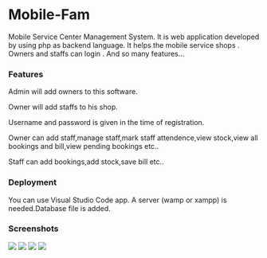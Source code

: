# Mobile-Fam
Mobile Service Center Management System. It is web application developed by using php as backend language. It helps the mobile service shops . Owners and staffs can login . And so many features...

### Features
Admin will add owners to this software.

Owner will add staffs to his shop.

Username and password is given in the time of registration.

Owner can add staff,manage staff,mark staff attendence,view stock,view all bookings and bill,view pending bookings etc..

Staff can add bookings,add stock,save bill etc..

### Deployment
You can use Visual Studio Code app. A server (wamp or xampp) is needed.Database file is added. 

### Screenshots
<img src="https://telegra.ph/file/0861b6cfe172d24840c00.png">
<img src="https://telegra.ph/file/f04d9536eefde420dbbf2.jpg">
<img src="https://telegra.ph/file/9dc59d37016b171b4968a.png">
<img src="https://telegra.ph/file/5b25ba5c1301ff6f3b1cf.png">

